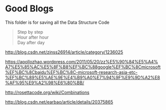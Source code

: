 # Good Blogs
This folder is for saving all the Data Structure Code

> Step by step  
> Hour after hour  
> Day after day  

http://blog.csdn.net/zinss26914/article/category/1236025



https://apollozhao.wordpress.com/2011/05/20/zz%E5%90%84%E5%A4%A7%E5%85%AC%E5%8F%B8%EF%BC%88google%EF%BC%8Cmicrosoft%EF%BC%8Cbaidu%EF%BC%8C-microsoft-research-asia-etc-%EF%BC%89%E5%AE%9E%E4%B9%A0%E7%94%9F%E9%9D%A2%E8%AF%95%E9%A2%98%E6%80%BB/


http://rosettacode.org/wiki/Combinations


http://blog.csdn.net/earbao/article/details/20375865
